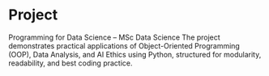 # Project
Programming for Data Science – MSc Data Science The project demonstrates practical applications of Object-Oriented Programming (OOP), Data Analysis, and AI Ethics using Python, structured for modularity, readability, and best coding practice.
